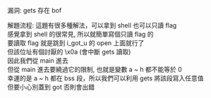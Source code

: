 漏洞:
	gets 存在 bof <br>

解題流程:
	這題有很多種解法，可以拿到 shell 也可以只讀 flag <br>
	感覺拿到 shell 的很常見, 所以就簡單寫個只讀 flag  的 <br>
	要讀取 flag 就是跳到 i_got_u 的 open 上面就行了<br>
	但該位址有個討厭的 \x0a (會中斷 gets 讀取) <br>
	因此我們從 main 進去 <br>
	但從 main 進去要繞過它的限制, 也就是變數 a ~ h 都不能等於 0 <br>
	幸運的是 a ~ h 都在 bss 段，所以我們可以利用 gets 將該段寫入任意值 <br>
	但要小心別蓋到 got 否則會出錯 <bz>
